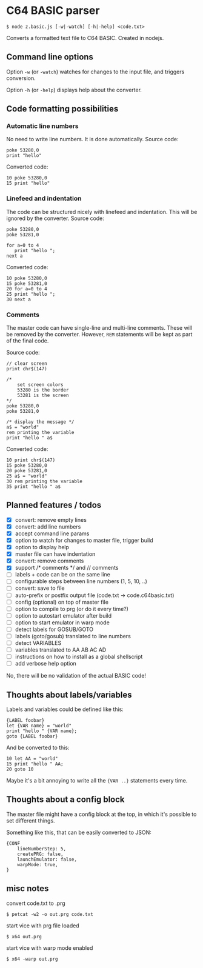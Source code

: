 # C64 BASIC parser

```
$ node z.basic.js [-w|-watch] [-h|-help] <code.txt>
```

Converts a formatted text file to C64 BASIC.
Created in nodejs.


## Command line options

Option `-w` (or `-watch`) watches for changes to the input file, and triggers conversion.

Option `-h` (or `-help`) displays help about the converter.


## Code formatting possibilities

### Automatic line numbers

No need to write line numbers. It is done automatically. Source code:
```
poke 53280,0
print "hello"
```

Converted code:
```
10 poke 53280,0
15 print "hello"
```

### Linefeed and indentation

The code can be structured nicely with linefeed and indentation. This will be ignored by the converter.
Source code:
```
poke 53280,0
poke 53281,0

for a=0 to 4
   print "hello ";
next a
```

Converted code:
```
10 poke 53280,0
15 poke 53281,0
20 for a=0 to 4
25 print "hello ";
30 next a
```

### Comments

The master code can have single-line and multi-line comments. These will be removed by the converter. However, `REM` statements will be kept as part of the final code.

Source code:
```
// clear screen
print chr$(147)

/*
    set screen colors
    53280 is the border
    53281 is the screen
*/
poke 53280,0
poke 53281,0

/* display the message */
a$ = "world"
rem printing the variable
print "hello " a$

```

Converted code:
```
10 print chr$(147)
15 poke 53280,0
20 poke 53281,0
25 a$ = "world"
30 rem printing the variable
35 print "hello " a$
```


## Planned features / todos

- [x] convert: remove empty lines
- [x] convert: add line numbers
- [x] accept command line params
- [x] option to watch for changes to master file, trigger build
- [x] option to display help
- [x] master file can have indentation
- [x] convert: remove comments
- [x] support /* comments */ and // comments
- [ ] labels + code can be on the same line
- [ ] configurable steps between line numbers (1, 5, 10, ..)
- [ ] convert: save to file
- [ ] auto-prefix or postfix output file (code.txt -> code.c64basic.txt)
- [ ] config (optional) on top of master file
- [ ] option to compile to prg (or do it every time?)
- [ ] option to autostart emulator after build
- [ ] option to start emulator in warp mode
- [ ] detect labels for GOSUB/GOTO
- [ ] labels (goto/gosub) translated to line numbers
- [ ] detect VARIABLES
- [ ] variables translated to AA AB AC AD
- [ ] instructions on how to install as a global shellscript
- [ ] add verbose help option

No, there will be no validation of the actual BASIC code!


## Thoughts about labels/variables

Labels and variables could be defined like this:
```
{LABEL foobar}
let {VAR name} = "world"
print "hello " {VAR name};
goto {LABEL foobar}
```

And be converted to this:
```
10 let AA = "world"
15 print "hello " AA;
20 goto 10
```

Maybe it's a bit annoying to write all the `{VAR ..}` statements every time.

## Thoughts about a config block

The master file might have a config block at the top, in which it's possible to set different things.

Something like this, that can be easily converted to JSON:
```
{CONF
    lineNumberStep: 5,
    createPRG: false,
    launchEmulator: false,
    warpMode: true,
}
```


## misc notes

convert code.txt to .prg
```
$ petcat -w2 -o out.prg code.txt
```

start vice with prg file loaded
```
$ x64 out.prg
```

start vice with warp mode enabled
```
$ x64 -warp out.prg
```

